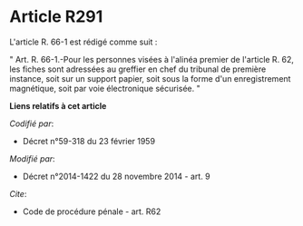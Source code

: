 # Article R291

L'article R. 66-1 est rédigé comme suit : 

" Art. R. 66-1.-Pour les personnes visées à l'alinéa premier de l'article R. 62, les fiches sont adressées au greffier en
chef du tribunal de première instance, soit sur un support papier, soit sous la forme d'un enregistrement magnétique, soit
par voie électronique sécurisée. "

**Liens relatifs à cet article**

_Codifié par_:

  - Décret n°59-318 du 23 février 1959

_Modifié par_:

  - Décret n°2014-1422 du 28 novembre 2014 - art. 9

_Cite_:

  - Code de procédure pénale - art. R62
